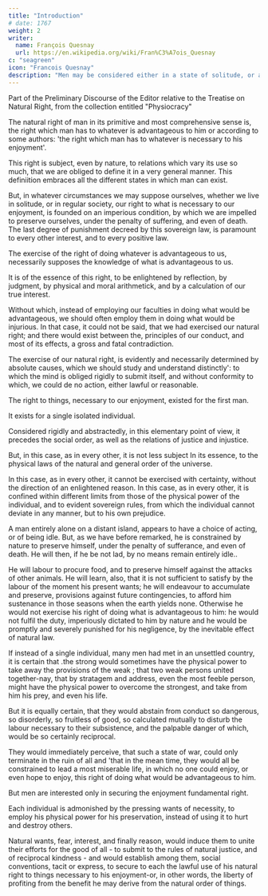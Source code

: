 ```yaml
---
title: "Introduction"
# date: 1767
weight: 2
writer:
  name: François Quesnay
  url: https://en.wikipedia.org/wiki/Fran%C3%A7ois_Quesnay
c: "seagreen"
icon: "Francois Quesnay"
description: "Men may be considered either in a state of solitude, or as congregated into societies"
---
```




<!-- Written:1765 [?]
First Published:"Observations sur le Droit Naturel des Hommes Reunis en Societe", Journal de l'Agriculture, du Commerce et des Finances, September 1765
Source:Francis Gilmer, Sketches, Essay and Translations, Baltimore, Maryland, USA, 1828, pp175-201. Original source not clearly documented, but apparently from Du Pont's Physiocratie.
Translated:Francis Gilmer
Transcription/Markup:Steve Palmer -->


Part of the Preliminary Discourse of the Editor relative to the Treatise on Natural Right,  from the collection entitled "Physiocracy"


The natural right of man in its primitive and most comprehensive sense is, the right which man has to whatever is advantageous to him or according to some authors: 'the right which man has to whatever is necessary to his enjoyment'.

This right is subject, even by nature, to relations which vary its use so much, that we are obliged to define it in a very general manner. This definiition embraces all the different states in which man can exist.

But, in whatever circumstances we may suppose ourselves, whether we live in solitude, or in regular society, our right to what is necessary to our enjoyment, is founded on an imperious condition, by which we are impelled to preserve ourselves, under the penalty of suffering, and even of death. The last degree of punishment decreed by this sovereign law, is paramount to every other interest, and to every positive law.

The exercise of the right of doing whatever is advantageous to us, necessarily supposes the knowledge of what is advantageous to us. 

It is of the essence of this right, to be enlightened by reflection, by judgment, by physical and moral arithmetick, and by a calculation of our true interest. 

Without which, instead of employing our faculties in doing what would be advantageous, we should often employ them in doing what would be injurious. In that case, it could not be said, that we had exercised our natural right; and there would exist between the, principles of our conduct, and most of its effects, a gross and fatal contradiction. 

The exercise of our natural right, is evidently and necessarily determined by absolute causes, which we should study and understand distinctly': to which the mind is obliged rigidly to submit itself, and without conformity to which, we could de no action, either lawful or reasonable.

The right to things, necessary to our enjoyment, existed for the first man. 

It exists for a single isolated individual. 

Considered rigidly and abstractedly, in this elementary point of view, it precedes the social order, as well as the relations of justice and injustice. 

But, in this case, as in every other, it is not less subject In its essence, to the physical laws of the natural and general order of the universe. 

In this case, as in every other, it cannot be exercised with certainty, without the direction of an enlightened reason. In this case, as in every other, it is confined within different limits from those of the physical power of the individual, and to evident sovereign rules, from which the individual cannot deviate in any manner, but to his own prejudice.

A man entirely alone on a distant island, appears to have a choice of acting, or of being idle. But, as we have before remarked, he is constrained by nature to preserve himself, under the penalty of sufferance, and even of death. He will then, if he be not lad, by no means remain entirely idle.. 

He will labour to procure food, and to preserve himself against the attacks of other animals. He will learn, also, that it is not sufficient to satisfy by the labour of the moment his present wants; he will endeavour to accumulate and preserve, provisions against future contingencies, to afford him sustenance in those seasons when the earth yields none. Otherwise he would not exercise his right of doing what is advantageous to him: he would not fulfil the duty, imperiously dictated to him by nature and he would be promptly and severely punished for his negligence, by the inevitable effect of natural law.

If instead of a single individual, many men had met in an unsettled country, it is certain that .the strong would sometimes have the physical power to take away the provisions of the weak ; that two weak persons united together-nay, that by stratagem and address, even the most feeble person, might have the physical power to overcome the strongest, and take from him his prey, and even his life. 

But it is equally certain, that they would abstain from conduct so dangerous, so disorderly, so fruitless of good, so calculated mutually to disturb the labour necessary to their subsistence, and the palpable danger of which, would be so certainly reciprocal. 

They would immediately perceive, that such a state of war, could only terminate in the ruin of all and 'that in the mean time, they would all be constrained to lead a most miserable life, in which no one could enjoy, or even hope to enjoy, this right of doing what would be advantageous to him.

But men are interested only in securing the enjoyment fundamental right.

Each individual is admonished by the pressing wants of necessity, to employ his physical power for his preservation, instead of using it to hurt and destroy others. 

Natural wants, fear, interest, and finally reason, would induce them to unite their efforts for the good of all - to submit to the rules of natural justice, and of reciprocal kindness - and would establish among them, social conventions, tacit or express, to secure to each the lawful use of his natural right to things necessary to his enjoyment-or, in other words, the liberty of profiting from the benefit he may derive from the natural order of things.


